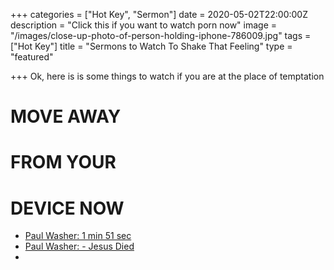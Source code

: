 +++
categories = ["Hot Key", "Sermon"]
date = 2020-05-02T22:00:00Z
description = "Click this if you want to watch porn now"
image = "/images/close-up-photo-of-person-holding-iphone-786009.jpg"
tags = ["Hot Key"]
title = "Sermons to Watch To Shake That  Feeling"
type = "featured"

+++
Ok, here is is some things to watch if you are at the place of temptation

# **MOVE AWAY** 

# **FROM YOUR** 

# **DEVICE NOW**

* [Paul Washer: 1 min 51 sec](https://www.youtube.com/watch?v=ePt1daKYsB4)
* [Paul Washer: - Jesus Died](https://www.youtube.com/watch?v=a11ASw5NRUw)
* 